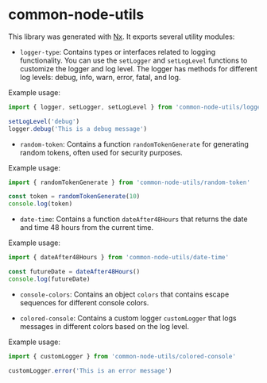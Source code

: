 # common-node-utils

This library was generated with [Nx](https://nx.dev). It exports several utility modules:

- `logger-type`: Contains types or interfaces related to logging functionality. You can use the `setLogger` and `setLogLevel` functions to customize the logger and log level. The logger has methods for different log levels: debug, info, warn, error, fatal, and log.

Example usage:
```typescript
import { logger, setLogger, setLogLevel } from 'common-node-utils/logger-type'

setLogLevel('debug')
logger.debug('This is a debug message')
```

- `random-token`: Contains a function `randomTokenGenerate` for generating random tokens, often used for security purposes.

Example usage:
```typescript
import { randomTokenGenerate } from 'common-node-utils/random-token'

const token = randomTokenGenerate(10)
console.log(token)
```

- `date-time`: Contains a function `dateAfter48Hours` that returns the date and time 48 hours from the current time.

Example usage:
```typescript
import { dateAfter48Hours } from 'common-node-utils/date-time'

const futureDate = dateAfter48Hours()
console.log(futureDate)
```

- `console-colors`: Contains an object `colors` that contains escape sequences for different console colors.

- `colored-console`: Contains a custom logger `customLogger` that logs messages in different colors based on the log level.

Example usage:
```typescript
import { customLogger } from 'common-node-utils/colored-console'

customLogger.error('This is an error message')
```
